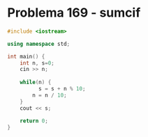 # Problema 169 - sumcif
```c++
#include <iostream>

using namespace std;

int main() {
    int n, s=0;
    cin >> n;
    
    while(n) {
    	  s = s + n % 10;
        n = n / 10;
    }
    cout << s;
    
	return 0;    
}
```
